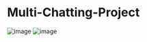 # Multi-Chatting-Project
![image](https://user-images.githubusercontent.com/37172636/199634033-dc190fe3-2c29-436d-878d-9e35fcbea867.png)
![image](https://user-images.githubusercontent.com/37172636/199634228-1ba68a51-aa14-426c-a0f4-33efb160ad76.png)
